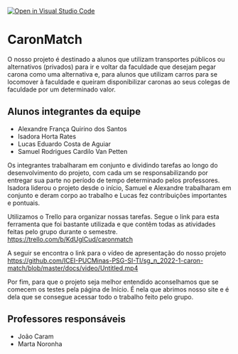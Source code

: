 [![Open in Visual Studio Code](https://classroom.github.com/assets/open-in-vscode-c66648af7eb3fe8bc4f294546bfd86ef473780cde1dea487d3c4ff354943c9ae.svg)](https://classroom.github.com/online_ide?assignment_repo_id=7718321&assignment_repo_type=AssignmentRepo)
# CaronMatch
O nosso projeto é destinado a alunos que utilizam transportes públicos ou alternativos (privados) para ir e voltar da faculdade que desejam pegar carona como uma alternativa e, para alunos que utilizam carros para se locomover à faculdade e queiram disponibilizar caronas ao seus colegas de faculdade por um determinado valor.

## Alunos integrantes da equipe

* Alexandre França Quirino dos Santos
* Isadora Horta Rates
* Lucas Eduardo Costa de Aguiar
* Samuel Rodrigues Cardilo Van Petten

Os integrantes trabalharam em conjunto e dividindo tarefas ao longo do desenvolvimento do projeto, com cada um se responsabilizando por entregar sua parte no período de tempo determinado pelos professores. Isadora liderou o projeto desde o início, Samuel e Alexandre trabalharam em conjunto e deram corpo ao trabalho e Lucas fez contribuições importantes e pontuais.

Utilizamos o Trello para organizar nossas tarefas. Segue o link para esta ferramenta que foi bastante utilizada e que contêm todas as atividades feitas pelo grupo durante o semestre.
https://trello.com/b/KdUglCud/caronmatch

A seguir se encontra o link para o vídeo de apresentação do nosso projeto https://github.com/ICEI-PUCMinas-PSG-SI-TI/sg_n_2022-1-caron-match/blob/master/docs/video/Untitled.mp4

Por fim, para que o projeto seja melhor entendido aconselhamos que se comecem os testes pela página de Início. É nela que abrimos nosso site e é dela que se consegue acessar todo o trabalho feito pelo grupo.


## Professores responsáveis

* João Caram
* Marta Noronha


